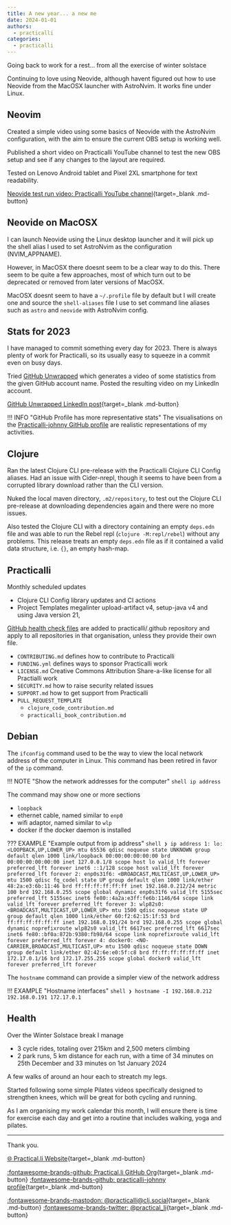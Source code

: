 ```yaml
---
title: A new year... a new me
date: 2024-01-01
authors:
  - practicalli
categories:
  - practicalli
---
```



Going back to work for a rest... from all the exercise of winter solstace

Continuing to love using Neovide, although havent figured out how to use Neovide from the MacOSX launcher with AstroNvim. It works fine under Linux.

<!-- more -->


## Neovim

Created a simple video using some basics of Neovide with the AstroNvim configuration, with the aim to ensure the current OBS setup is working well.

Published a short video on Practicalli YouTube channel to test the new OBS setup and see if any changes to the layout are required.

Tested on Lenovo Android tablet and Pixel 2XL smartphone for text readability.

[Neovide test run video: Practicalli YouTube channel](https://youtu.be/CcVMDPIiwPA){target=_blank .md-button}


## Neovide on MacOSX

I can launch Neovide using the Linux desktop launcher and it will pick up the shell alias I used to set AstroNvim as the configuration (NVIM_APPNAME).

However, in MacOSX there doesnt seem to be a clear way to do this.  There seem to be quite a few approaches, most of which turn out to be deprecated or removed from later versions of MacOSX.

MacOSX doesnt seem to have a `~/.profile` file by default but I will create one and source the `shell-aliases` file I use to set command line aliases such as `astro` and `neovide` with AstroNvim config.


## Stats for 2023

I have managed to commit something every day for 2023.  There is always plenty of work for Practicalli, so its usually easy to squeeze in a commit even on busy days.

Tried [GitHub Unwrapped](https://githubunwrapped.com/) which generates a video of some statistics from the given GitHub account name.  Posted the resulting video on my LinkedIn account.

[GitHub Unwrapped LinkedIn post](https://www.linkedin.com/posts/jr0cket_a-few-statistics-from-my-github-contributions-activity-7147670025024278529-aEfN){target=_blank .md-button}

!!! INFO "GitHub Profile has more representative stats"
    The visualisations on the [Practicalli-johnny GitHub profile](https://github.com/practicalli-johnny) are realistic representations of my activities.


## Clojure

Ran the latest Clojure CLI pre-release with the Practicalli Clojure CLI Config aliases.  Had an issue with Cider-nrepl, though it seems to have been from a corrupted library download rather than the CLI version.

Nuked the local maven directory, `.m2/repository`, to test out the Clojure CLI pre-release at downloading dependencies again and there were no more issues.

Also tested the Clojure CLI with a directory containing an empty `deps.edn` file and was able to run the Rebel repl (`clojure -M:repl/rebel`) without any problems.  This release treats an empty `deps.edn` file as if it contained a valid data structure, i.e. `{}`, an empty hash-map.


## Practicalli

Monthly scheduled updates

- Clojure CLI Config library updates and CI actions
- Project Templates megalinter upload-artifact v4, setup-java v4 and using Java version 21,

[GitHub health check files](https://docs.github.com/en/communities/setting-up-your-project-for-healthy-contributions/creating-a-default-community-health-file) are added to practicalli/.github repository and apply to all repositories in that organisation, unless they provide their own file.

- `CONTRIBUTING.md` defines how to contribute to Practicalli
- `FUNDING.yml` defines ways to sponsor Practicalli work
- `LICENSE.md` Creative Commons Attribution Share-a-like license for all Practialli work
- `SECURITY.md` how to raise security related issues
- `SUPPORT.md` how to get support from Practicalli
- `PULL_REQUEST_TEMPLATE`
  - `clojure_code_contribution.md`
  - `practicalli_book_contribution.md`

## Debian

The `ifconfig` command used to be the way to view the local network address of the computer in Linux. This command has been retired in favor of the `ip` command.

!!! NOTE "Show the network addresses for the computer"
    ```shell
    ip address
    ```

The command may show one or more sections

- `loopback`
- ethernet cable, named similar to `enp0`
- wifi adaptor, named similar to `wlp`
- docker if the docker daemon is installed

??? EXAMPLE "Example output from ip address"
    ```shell
    ❯ ip address
    1: lo: <LOOPBACK,UP,LOWER_UP> mtu 65536 qdisc noqueue state UNKNOWN group default qlen 1000
        link/loopback 00:00:00:00:00:00 brd 00:00:00:00:00:00
        inet 127.0.0.1/8 scope host lo
           valid_lft forever preferred_lft forever
        inet6 ::1/128 scope host
           valid_lft forever preferred_lft forever
    2: enp0s31f6: <BROADCAST,MULTICAST,UP,LOWER_UP> mtu 1500 qdisc fq_codel state UP group default qlen 1000
        link/ether 48:2a:e3:6b:11:46 brd ff:ff:ff:ff:ff:ff
        inet 192.168.0.212/24 metric 100 brd 192.168.0.255 scope global dynamic enp0s31f6
           valid_lft 5155sec preferred_lft 5155sec
        inet6 fe80::4a2a:e3ff:fe6b:1146/64 scope link
           valid_lft forever preferred_lft forever
    3: wlp82s0: <BROADCAST,MULTICAST,UP,LOWER_UP> mtu 1500 qdisc noqueue state UP group default qlen 1000
        link/ether 60:f2:62:15:1f:53 brd ff:ff:ff:ff:ff:ff
        inet 192.168.0.191/24 brd 192.168.0.255 scope global dynamic noprefixroute wlp82s0
           valid_lft 6617sec preferred_lft 6617sec
        inet6 fe80::bf0a:872b:9380:fb98/64 scope link noprefixroute
           valid_lft forever preferred_lft forever
    4: docker0: <NO-CARRIER,BROADCAST,MULTICAST,UP> mtu 1500 qdisc noqueue state DOWN group default
        link/ether 02:42:6e:e0:5f:c8 brd ff:ff:ff:ff:ff:ff
        inet 172.17.0.1/16 brd 172.17.255.255 scope global docker0
           valid_lft forever preferred_lft forever
    ```

The `hostname` command can provide a simpler view of the network address

!!! EXAMPLE "Hostname interfaces"
    ```shell
    ❯ hostname -I
    192.168.0.212 192.168.0.191 172.17.0.1
    ```


## Health

Over the Winter Solstace break I manage

- 3 cycle rides, totaling over 215km and 2,500 meters climbing
- 2 park runs, 5 km distance for each run, with a time of 34 minutes on 25th December and 33 minutes on 1st January 2024

A few walks of around an hour each to streatch my legs.

Started following some simple Pilates videos specifically designed to strengthen knees, which will be great for both cycling and running.

As I am organising my work calendar this month, I will ensure there is time for exercise each day and get into a routine that includes walking, yoga and pilates.

---
Thank you.

[:globe_with_meridians: Practical.li Website](https://practical.li){target=_blank .md-button}

[:fontawesome-brands-github: Practical.li GitHub Org](https://github.com/practicalli){target=_blank .md-button}
[:fontawesome-brands-github: practicalli-johnny profile](https://github.com/practicalli-johnny){target=_blank .md-button}

[:fontawesome-brands-mastodon: @practicalli@clj.social](https://clj.social/@practicalli){target=_blank .md-button}
[:fontawesome-brands-twitter: @practical_li](https://twitter.com/practcial_li){target=_blank .md-button}
